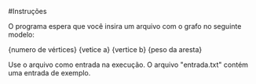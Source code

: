 #Instruções

O programa espera que você insira um arquivo com o grafo no seguinte modelo:

{numero de vértices}
{vetice a} {vertice b} {peso da aresta}

Use o arquivo como entrada na execução. O arquivo "entrada.txt" contém uma entrada de exemplo.
